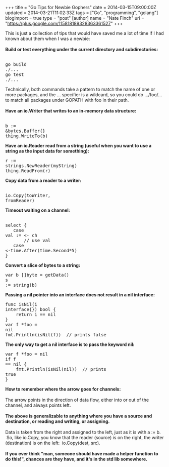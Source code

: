 +++
title = "Go Tips for Newbie Gophers"
date = 2014-03-15T09:00:00Z
updated = 2014-03-21T11:02:33Z
tags = ["Go", "programming", "golang"]
blogimport = true 
type = "post"
[author]
	name = "Nate Finch"
	uri = "https://plus.google.com/115818189328363361527"
+++

This is just a collection of tips that would have saved me a lot of time if I had known about them when I was a newbie:<br /><br /><b>Build or test everything under the current directory and subdirectories:</b><br /><b><br /></b><pre style="tab-size: 4;">go build ./...<br />go test ./...</pre><span style="font-family: inherit;">Technically, both commands take a pattern to match the name of one or more packages, and the ... specifier is a wildcard, so you could do .../foo/... to match all packages under GOPATH with foo in their path.&nbsp;</span><br /><br /><b>Have an io.Writer that writes to an in-memory data structure:</b><br /><br /><div><pre style="tab-size: 4;">b := &amp;bytes.Buffer{}<br />thing.WriteTo(b)</pre><b>Have an io.Reader read from a string (useful when you want to use a string as the input data for something):</b><br /><pre style="tab-size: 4;">r := strings.NewReader(myString)<br />thing.ReadFrom\(r)</pre><b>Copy data from a reader to a writer:</b><br /><br /><pre style="tab-size: 4;">io.Copy(toWriter, fromReader)</pre><b>Timeout waiting on a channel:</b><br /><br /><pre style="tab-size: 4;">select {<br/>&nbsp; &nbsp;case val := &lt;- ch<br/>&nbsp; &nbsp; &nbsp; &nbsp;// use val<br/>&nbsp; &nbsp;case &lt;-time.After(time.Second*5)<br />}</pre><b>Convert a slice of bytes to a string:</b><pre style="tab-size: 4;">var b []byte = getData()<br/>s := string(b)</pre><b>Passing a nil pointer into an interface does not result in a nil interface:</b><pre style="tab-size: 4;">func isNil(i interface{}) bool {<br/>&nbsp; &nbsp; return i == nil<br/>}<br/>var f *foo = nil<br />fmt.Println(isNil(f)) &nbsp;// prints false</pre></div><div><b>The only way to get a nil interface is to pass the keyword nil:</b></div><div><pre style="tab-size: 4;">var f *foo = nil<br/>if f == nil {<br />&nbsp; &nbsp; fmt.Println(isNil(nil)) &nbsp;// prints true<br/>}</pre></div><div><b>How to remember where the arrow goes for channels:</b></div><div><br /></div><div>The arrow points in the direction of data flow, either into or out of the channel, and always points left.</div><div><br /></div><div><b>The above is generalizable to anything where you have a source and destination, or reading and writing, or assigning.</b></div><div><b><br /></b></div><div>Data is taken from the right and assigned to the left, just as it is with a := b. &nbsp;So, like io.Copy, you know that the reader (source) is on the right, the writer (destination) is on the left: &nbsp;io.Copy(dest, src).</div><div><br /></div><div><b>If you ever think "man, someone should have made a helper function to do this!", chances are they have, and it's in the std lib somewhere.</b></div></div>
